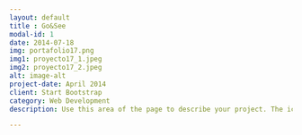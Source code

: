 ```yaml
---
layout: default
title : Go&See
modal-id: 1
date: 2014-07-18
img: portafolio17.png
img1: proyecto17_1.jpeg
img2: proyecto17_2.jpeg
alt: image-alt
project-date: April 2014
client: Start Bootstrap
category: Web Development
description: Use this area of the page to describe your project. The icon above is part of a free icon set by <a href="https://sellfy.com/p/8Q9P/jV3VZ/">Flat Icons</a>. On their website, you can download their free set with 16 icons, or you can purchase the entire set with 146 icons for only $12!

---
```


